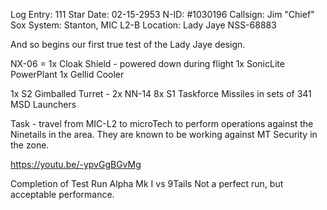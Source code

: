 Log Entry: 111
Star Date: 02-15-2953
N-ID: #1030196
Callsign: Jim "Chief" Sox
System: Stanton, MIC L2-B
Location: Lady Jaye NSS-68883

And so begins our first true test of the Lady Jaye design.  

NX-06 = 1x Cloak Shield - powered down during flight
1x SonicLite PowerPlant
1x Gellid Cooler

1x S2 Gimballed Turret - 2x NN-14
8x S1 Taskforce Missiles in sets of 341 MSD Launchers

Task - travel from MIC-L2 to microTech to perform operations against the Ninetails in the area.  They are known to be working against MT Security in the zone.

https://youtu.be/-ypvGgBGvMg

Completion of Test Run Alpha Mk I vs 9Tails  Not a perfect run, but acceptable performance.